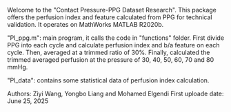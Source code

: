 Welcome to the "Contact Pressure-PPG Dataset Research". This package offers the perfusion index and feature calculated from PPG for technical validation. It operates on MathWorks MATLAB R2020b.

"PI_ppg.m": main program, it calls the code in "functions" folder. First divide PPG into each cycle and calculate perfusion index and b/a feature on each cycle. Then, averaged at a trimmed ratio of 30%. Finally, calculated the trimmed averaged perfusion at the pressure of 30, 40, 50, 60, 70 and 80 mmHg.

"PI_data": contains some statistical data of perfusion index calculation.

Authors: Ziyi Wang, Yongbo Liang and Mohamed Elgendi
First uploade date: June 25, 2025
